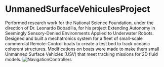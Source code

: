 # UnmanedSurfaceVehiculesProject
Performed research work for the National Science Foundation, under the direction of Dr. Leonardo Bobadilla, for his project Extending Autonomy in Seemingly Sensory-Denied Environments Applied to Underwater Robots. Designed and built a mechatronics system for a fleet of small-scale commercial Remote-Control boats to create a test bed to track oceanic coherent structures. Modifications on boats were made to make them small Unmanned Surface Vehicles (USV) that meet tracking missions for 2D fluid models. 
![NavigationControllers](https://user-images.githubusercontent.com/85200493/194187855-a39049f1-ce2b-4e31-b64c-eeb0ee081302.jpeg)
